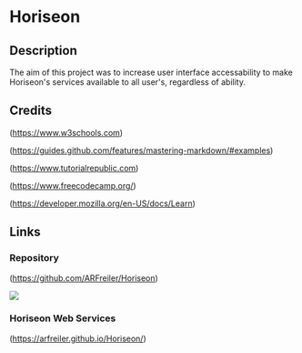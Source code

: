 # Horiseon

## Description

The aim of this project was to increase user interface accessability to make Horiseon's services available to all user's, regardless of ability.

## Credits

(https://www.w3schools.com)

(https://guides.github.com/features/mastering-markdown/#examples)

(https://www.tutorialrepublic.com)

(https://www.freecodecamp.org/)

(https://developer.mozilla.org/en-US/docs/Learn)

## Links

### Repository

(https://github.com/ARFreiler/Horiseon)

![](https://user-images.githubusercontent.com/75546695/110222829-393cff80-7ea3-11eb-9bac-79e2f6ada8ed.png)

### Horiseon Web Services

(https://arfreiler.github.io/Horiseon/)
